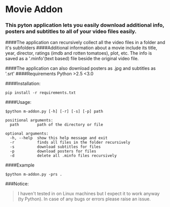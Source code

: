# Movie Addon

### This pyton application lets you easily download additional info, posters and subtitles to all of your video files easily.

####The application can recursively collect all the video files in a folder and it's subfolders
####Additional information about a movie include its title, year, director, ratings (imdb and rotten tomatoes), plot, etc. The info is saved as a '.minfo'(text based) file beside the original video file.

####The application can also download posters as .jpg and subtitles as '.srt'
####Requirements
Python >2.5 <3.0

####Installation:
```
pip install -r requirements.txt
```

####Usage:
```
$python m-addon.py [-h] [-r] [-s] [-p] path

positional arguments:
  path        path of the directory or file

optional arguments:
  -h, --help  show this help message and exit
  -r          finds all files in the folder recursively
  -s          download subtitles for files
  -p          download posters for files
  -d          delete all .minfo files recursively
```

####Example

```
$python m-addon.py -prs .
```

###Notice:
> I haven't tested in on Linux machines but I expect it to work anyway (ty Python).
> In case of any bugs or errors please raise an issue.
